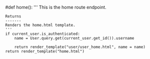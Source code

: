 #def home():
    '''
    This is the home route endpoint.

    Returns
    -------
    Renders the home.html template.
    '''
    if current_user.is_authenticated:
        name = User.query.get(current_user.get_id()).username

        return render_template("user/user_home.html", name = name)
    return render_template("home.html")
